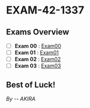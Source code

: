 # EXAM-42-1337

## Exams Overview

- [ ] **Exam 00**  : [Exam00](./EXAM-42-1337/exam00/)
- [ ] **Exam 01**  : [Exam01](./EXAM-42-1337/exam01/)
- [ ] **Exam 02**  : [Exam02](./EXAM-42-1337/exam02/)
- [ ] **Exam 03**  : [Exam03](./EXAM-42-1337/exam03/)

## Best of Luck!

*By -- AKIRA*
